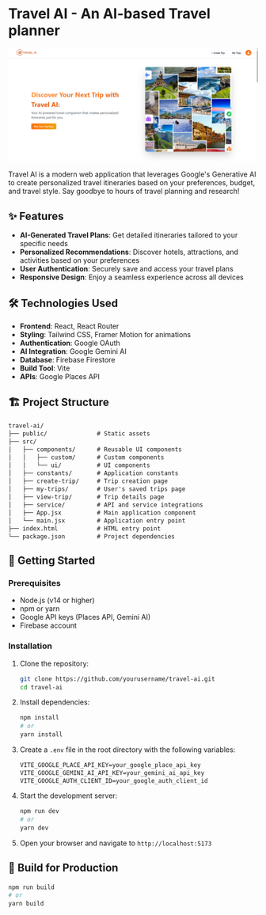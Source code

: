 # Travel AI - An AI-based Travel planner

![Travel AI Banner](/public/preview.png)

Travel AI is a modern web application that leverages Google's Generative AI to create personalized travel itineraries based on your preferences, budget, and travel style. Say goodbye to hours of travel planning and research!

## ✨ Features

- **AI-Generated Travel Plans**: Get detailed itineraries tailored to your specific needs
- **Personalized Recommendations**: Discover hotels, attractions, and activities based on your preferences
- **User Authentication**: Securely save and access your travel plans
- **Responsive Design**: Enjoy a seamless experience across all devices


## 🛠️ Technologies Used

- **Frontend**: React, React Router
- **Styling**: Tailwind CSS, Framer Motion for animations
- **Authentication**: Google OAuth
- **AI Integration**: Google Gemini AI
- **Database**: Firebase Firestore
- **Build Tool**: Vite
- **APIs**: Google Places API

## 🏗️ Project Structure

```
travel-ai/
├── public/              # Static assets
├── src/
│   ├── components/      # Reusable UI components
│   │   ├── custom/      # Custom components
│   │   └── ui/          # UI components
│   ├── constants/       # Application constants
│   ├── create-trip/     # Trip creation page
│   ├── my-trips/        # User's saved trips page
│   ├── view-trip/       # Trip details page
│   ├── service/         # API and service integrations
│   ├── App.jsx          # Main application component
│   └── main.jsx         # Application entry point
├── index.html           # HTML entry point
└── package.json         # Project dependencies
```

## 🚦 Getting Started

### Prerequisites

- Node.js (v14 or higher)
- npm or yarn
- Google API keys (Places API, Gemini AI)
- Firebase account

### Installation

1. Clone the repository:
   ```bash
   git clone https://github.com/yourusername/travel-ai.git
   cd travel-ai
   ```

2. Install dependencies:
   ```bash
   npm install
   # or
   yarn install
   ```

3. Create a `.env` file in the root directory with the following variables:
   ```
   VITE_GOOGLE_PLACE_API_KEY=your_google_place_api_key
   VITE_GOOGLE_GEMINI_AI_API_KEY=your_gemini_ai_api_key
   VITE_GOOGLE_AUTH_CLIENT_ID=your_google_auth_client_id
   ```

4. Start the development server:
   ```bash
   npm run dev
   # or
   yarn dev
   ```

5. Open your browser and navigate to `http://localhost:5173`

## 🔧 Build for Production

```bash
npm run build
# or
yarn build
```



